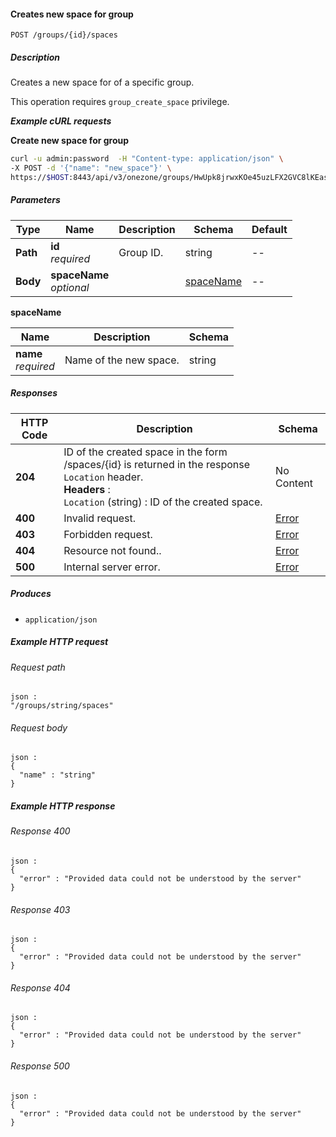 
<a name="create_space_for_group"></a>
#### Creates new space for group
```
POST /groups/{id}/spaces
```


##### Description
Creates a new space for of a specific group.

This operation requires `group_create_space` privilege.

***Example cURL requests***

**Create new space for group**
```bash
curl -u admin:password  -H "Content-type: application/json" \
-X POST -d '{"name": "new_space"}' \
https://$HOST:8443/api/v3/onezone/groups/HwUpk8jrwxKOe45uzLFX2GVC8lKEasj4q253sptVqF8/spaces
```


##### Parameters

|Type|Name|Description|Schema|Default|
|---|---|---|---|---|
|**Path**|**id**  <br>*required*|Group ID.|string|--|
|**Body**|**spaceName**  <br>*optional*||[spaceName](#create_space_for_group-spacename)|--|

<a name="create_space_for_group-spacename"></a>
**spaceName**

|Name|Description|Schema|
|---|---|---|
|**name**  <br>*required*|Name of the new space.|string|


##### Responses

|HTTP Code|Description|Schema|
|---|---|---|
|**204**|ID of the created space in the form /spaces/{id} is returned in the response `Location` header.  <br>**Headers** :   <br>`Location` (string) : ID of the created space.|No Content|
|**400**|Invalid request.|[Error](../definitions/Error.md#error)|
|**403**|Forbidden request.|[Error](../definitions/Error.md#error)|
|**404**|Resource not found..|[Error](../definitions/Error.md#error)|
|**500**|Internal server error.|[Error](../definitions/Error.md#error)|


##### Produces

* `application/json`


##### Example HTTP request

###### Request path
```
json :
"/groups/string/spaces"
```


###### Request body
```
json :
{
  "name" : "string"
}
```


##### Example HTTP response

###### Response 400
```
json :
{
  "error" : "Provided data could not be understood by the server"
}
```


###### Response 403
```
json :
{
  "error" : "Provided data could not be understood by the server"
}
```


###### Response 404
```
json :
{
  "error" : "Provided data could not be understood by the server"
}
```


###### Response 500
```
json :
{
  "error" : "Provided data could not be understood by the server"
}
```



